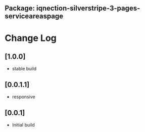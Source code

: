 ## Package: iqnection-silverstripe-3-pages-serviceareaspage
# Change Log


## [1.0.0]
- stable build

## [0.0.1.1]
- responsive

## [0.0.1]
- Initial build